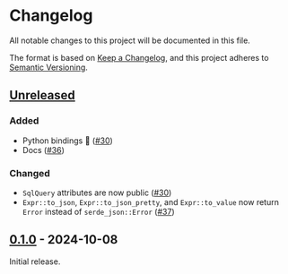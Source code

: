 # Changelog

All notable changes to this project will be documented in this file.

The format is based on [Keep a Changelog](https://keepachangelog.com/en/1.0.0/), and this project adheres to [Semantic Versioning](https://semver.org/spec/v2.0.0.html).

## [Unreleased]

### Added

- Python bindings 🐍 ([#30](https://github.com/developmentseed/cql2-rs/pull/30))
- Docs ([#36](https://github.com/developmentseed/cql2-rs/pull/36))

### Changed

- `SqlQuery` attributes are now public ([#30](https://github.com/developmentseed/cql2-rs/pull/30))
- `Expr::to_json`, `Expr::to_json_pretty`, and `Expr::to_value` now return `Error` instead of `serde_json::Error` ([#37](https://github.com/developmentseed/cql2-rs/pull/37))

## [0.1.0] - 2024-10-08

Initial release.

[Unreleased]: https://github.com/developmentseed/cql-rs/compare/v0.1.0...main
[0.1.0]: https://github.com/developmentseed/cql-rs/releases/tag/v0.1.0
